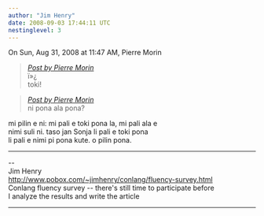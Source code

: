 ```yaml
---
author: "Jim Henry"
date: 2008-09-03 17:44:11 UTC
nestinglevel: 3
---
```

On Sun, Aug 31, 2008 at 11:47 AM, Pierre Morin  

> [_Post by Pierre Morin_](/mVoaGCcX/tenpo-seli#post5)  
> ï»¿  
> toki!  
> 

<weka mute>  

> [_Post by Pierre Morin_](/mVoaGCcX/tenpo-seli#post5)  
> ni pona ala pona?  
> 

mi pilin e ni: mi pali e toki pona la, mi pali ala e  
nimi suli ni. taso jan Sonja li pali e toki pona  
li pali e nimi pi pona kute. o pilin pona.  

***

\--  
Jim Henry  
http://www.pobox.com/~jimhenry/conlang/fluency-survey.html  
Conlang fluency survey -- there's still time to participate before  
I analyze the results and write the article  


***